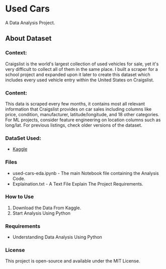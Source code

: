 # Used Cars
A Data Analysis Project.

## About Dataset
### Context:

Craigslist is the world's largest collection of used vehicles for sale, yet it's very difficult to collect all of them in the same place. I built a scraper for a school project and expanded upon it later to create this dataset which includes every used vehicle entry within the United States on Craigslist.

### Content:

This data is scraped every few months, it contains most all relevant information that Craigslist provides on car sales including columns like price, condition, manufacturer, latitude/longitude, and 18 other categories. For ML projects, consider feature engineering on location columns such as long/lat. For previous listings, check older versions of the dataset.

### DataSet Used:
- <a href="[https://www.kaggle.com/datasets/vivek468/superstore-dataset-final](https://www.kaggle.com/datasets/austinreese/craigslist-carstrucks-data/data)">Kaggle</a>

### Files
- used-cars-eda.ipynb - The main Notebook file containing the Analysis Code.
- Explaination.txt - A Text File Explain The Project Requirements.

### How to Use
1. Download the Data From Kaggle.
2. Start Analysis Using Python

### Requirements
- Understanding Data Analysis Using Python

### License
This project is open-source and available under the MIT License.







